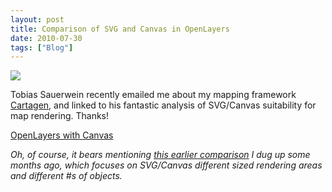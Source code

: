 ```yaml
---
layout: post
title: Comparison of SVG and Canvas in OpenLayers
date: 2010-07-30
tags: ["Blog"]
---
```


![](01.png?format=raw)

Tobias Sauerwein recently emailed me about my mapping framework [Cartagen](http://cartagen.org), and linked to his fantastic analysis of SVG/Canvas suitability for map rendering. Thanks!

[OpenLayers with Canvas](http://trac.openlayers.org/wiki/Future/OpenLayersWithCanvas#Testoftheoptimizations)

_Oh, of course, it bears mentioning [this earlier comparison](http://unterbahn.com/2009/08/svg-vs/) I dug up some months ago, which focuses on SVG/Canvas different sized rendering areas and different #s of objects._